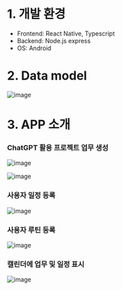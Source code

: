 # 1. 개발 환경
- Frontend: React Native, Typescript
- Backend: Node.js express
- OS: Android

# 2. Data model
![image](https://github.com/hooniee0811/ISAAC_front/assets/67103852/68058d44-6102-4746-9947-045b357d8bf9)

# 3. APP 소개
### ChatGPT 활용 프로젝트 업무 생성
![image](https://github.com/hooniee0811/ISAAC_front/assets/67103852/51ca7880-884e-4435-8a21-d492d2f625e4)

![image](https://github.com/hooniee0811/ISAAC_front/assets/67103852/120055c2-89ec-4d41-a9c6-b83f5739cb5c)


### 사용자 일정 등록
![image](https://github.com/hooniee0811/ISAAC_front/assets/67103852/30e369aa-b343-448c-a44a-5f7d0c9ec319)


### 사용자 루틴 등록
![image](https://github.com/hooniee0811/ISAAC_front/assets/67103852/6262b1d6-756d-42b4-bd5c-a86d3ff9fe6d)


### 캘린더에 업무 및 일정 표시
![image](https://github.com/hooniee0811/ISAAC_front/assets/67103852/20eb2d52-7b13-41e7-9544-3aa8a55af584)

